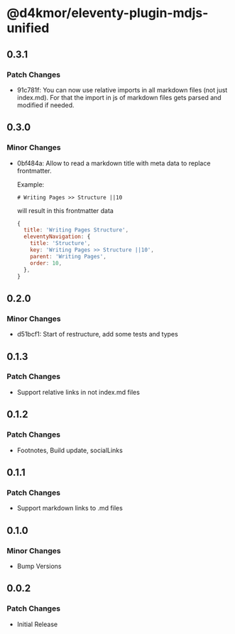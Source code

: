 # @d4kmor/eleventy-plugin-mdjs-unified

## 0.3.1

### Patch Changes

- 91c781f: You can now use relative imports in all markdown files (not just index.md). For that the import in js of markdown files gets parsed and modified if needed.

## 0.3.0

### Minor Changes

- 0bf484a: Allow to read a markdown title with meta data to replace frontmatter.

  Example:

  ```
  # Writing Pages >> Structure ||10
  ```

  will result in this frontmatter data

  ```js
  {
    title: 'Writing Pages Structure',
    eleventyNavigation: {
      title: 'Structure',
      key: 'Writing Pages >> Structure ||10',
      parent: 'Writing Pages',
      order: 10,
    },
  }
  ```

## 0.2.0

### Minor Changes

- d51bcf1: Start of restructure, add some tests and types

## 0.1.3

### Patch Changes

- Support relative links in not index.md files

## 0.1.2

### Patch Changes

- Footnotes, Build update, socialLinks

## 0.1.1

### Patch Changes

- Support markdown links to .md files

## 0.1.0

### Minor Changes

- Bump Versions

## 0.0.2

### Patch Changes

- Initial Release
